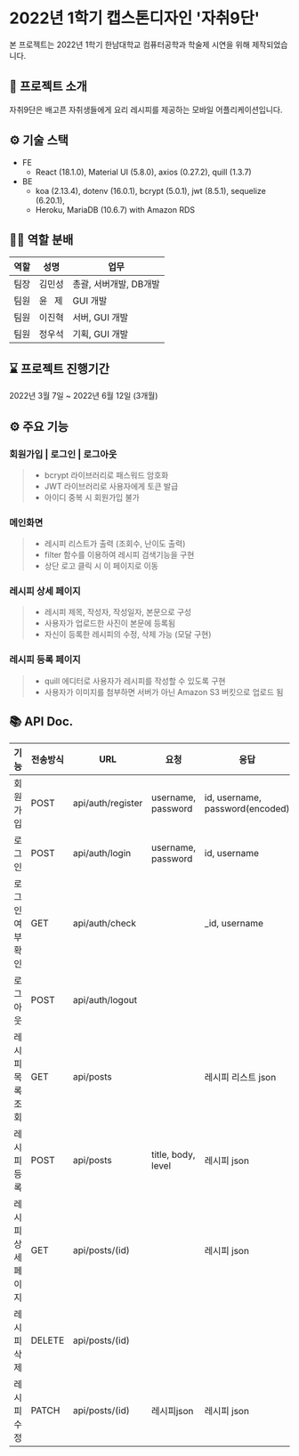 # 2022년 1학기 캡스톤디자인 '자취9단'
본 프로젝트는 2022년 1학기 한남대학교 컴퓨터공학과 학술제 시연을 위해 제작되었습니다.

## 🎈 프로젝트 소개
자취9단은 배고픈 자취생들에게 요리 레시피를 제공하는 모바일 어플리케이션입니다.

## ⚙️ 기술 스택
- FE
    - React (18.1.0), Material UI (5.8.0), axios (0.27.2), quill (1.3.7)
- BE
    - koa (2.13.4), dotenv (16.0.1), bcrypt (5.0.1), jwt (8.5.1), sequelize (6.20.1), 
    - Heroku, MariaDB (10.6.7) with Amazon RDS

## 🙆‍♂️ 역할 분배 
|역할|성명|업무|
|----|----|----|
|팀장|김민성|총괄, 서버개발, DB개발|
|팀원|윤&nbsp;&nbsp;&nbsp;제|GUI 개발|
|팀원|이진혁|서버, GUI 개발|
|팀원|정우석|기획, GUI 개발|

## ⌛ 프로젝트 진행기간
2022년 3월 7일 ~ 2022년 6월 12일 (3개월)

## ⚙️ 주요 기능
### 회원가입 | 로그인 | 로그아웃
>- bcrypt 라이브러리로 패스워드 암호화
>- JWT 라이브러리로 사용자에게 토큰 발급
>- 아이디 중복 시 회원가입 불가

### 메인화면
>- 레시피 리스트가 출력 (조회수, 난이도 출력)
>- filter 함수를 이용하여 레시피 검색기능을 구현 
>- 상단 로고 클릭 시 이 페이지로 이동

### 레시피 상세 페이지
>- 레시피 제목, 작성자, 작성일자, 본문으로 구성
>- 사용자가 업로드한 사진이 본문에 등록됨
>- 자신이 등록한 레시피의 수정, 삭제 가능 (모달 구현)

### 레시피 등록 페이지
>- quill 에디터로 사용자가 레시피를 작성할 수 있도록 구현
>- 사용자가 이미지를 첨부하면 서버가 아닌 Amazon S3 버킷으로 업로드 됨

## 📚 API Doc.
|기능|전송방식|URL|요청|응답|
|----|--------|---|----|----|
|회원가입|POST|api/auth/register|username, password|id, username, password(encoded)|
|로그인|POST|api/auth/login|username, password|id, username|
|로그인 여부 확인|GET|api/auth/check| |_id, username|
|로그아웃|POST|api/auth/logout| | |
|레시피 목록조회|GET|api/posts| |레시피 리스트 json|
|레시피 등록|POST|api/posts|title, body, level|레시피 json|
|레시피 상세 페이지|GET|api/posts/(id)| |레시피 json|
|레시피 삭제|DELETE|api/posts/(id)| | |
|레시피 수정|PATCH|api/posts/(id)|레시피json|레시피 json|